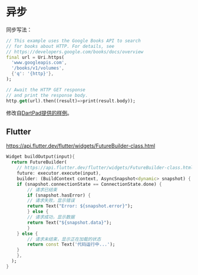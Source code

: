 # 异步

同步写法：

```dart
// This example uses the Google Books API to search
// for books about HTTP. For details, see
// https://developers.google.com/books/docs/overview
final url = Uri.https(
  'www.googleapis.com',
  '/books/v1/volumes',
  {'q': '{http}'},
);

// Await the HTTP GET response
// and print the response body.
http.get(url).then((result)=>print(result.body));
```

修改自[DartPad提供的样例](https://dartpad.cn/?id=4a68e553746602d851ab3da6aeafc3dd)。

## Flutter

https://api.flutter.dev/flutter/widgets/FutureBuilder-class.html

```dart
Widget buildOutput(input){
  return FutureBuilder(
    // https://api.flutter.dev/flutter/widgets/FutureBuilder-class.html
    future: executor.execute(input),
    builder: (BuildContext context, AsyncSnapshot<dynamic> snapshot) {
    if (snapshot.connectionState == ConnectionState.done) {
        // 请求已结束
        if (snapshot.hasError) {
        // 请求失败，显示错误
        return Text("Error: ${snapshot.error}");
        } else {
        // 请求成功，显示数据
        return Text("${snapshot.data}");
        }
    } else {
        // 请求未结束，显示正在加载的状态
        return const Text('代码运行中...');
    }
    },
  );
}
```
